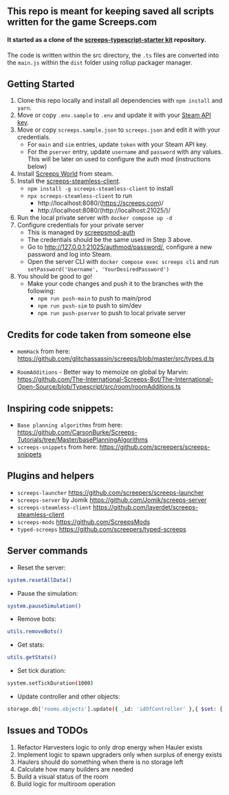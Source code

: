 ## This repo is meant for keeping saved all scripts written for the game Screeps.com


#### It started as a clone of the [screeps-typescript-starter kit](https://github.com/screepers/screeps-typescript-starter)  repository.

The code is written within the src directory, the `.ts` files are converted into the `main.js` within the `dist` folder using rollup packager manager.

## Getting Started

1. Clone this repo locally and install all dependencies with `npm install` and `yarn`.
2. Move or copy `.env.sample` to `.env` and update it with your [Steam API key](https://steamcommunity.com/dev/apikey).
3. Move or copy `screeps.sample.json` to `screeps.json` and edit it with your credentials.
    * For `main` and `sim` entries, update `token` with your Steam API key.
    * For the `pserver` entry, update `username` and `password` with any values. This will be later on used to configure the auth mod (instructions below)
4. Install [Screeps World](https://store.steampowered.com/app/464350/Screeps_World/) from steam.
5. Install the [screeps-steamless-client](https://github.com/laverdet/screeps-steamless-client).
    * `npm install -g screeps-steamless-client` to install
    * `npx screeps-steamless-client` to run
      * http://localhost:8080/(https://screeps.com)/
      * http://localhost:8080/(http://localhost:21025/)/
6. Run the local private server with `docker compose up -d`
7. Configure credentials for your private server
    * This is managed by [screepsmod-auth](https://github.com/ScreepsMods/screepsmod-auth)
    * The credentials should be the same used in Step 3 above.
    * Go to http://127.0.0.1:21025/authmod/password/, configure a new password and log into Steam.
    * Open the server CLI with `docker compose exec screeps cli` and run `setPassword('Username', 'YourDesiredPassword')`
8. You should be good to go!
    * Make your code changes and push it to the branches with the following:
        * `npm run push-main` to push to main/prod
        * `npm run push-sim` to push to sim/dev
        * `npm run push-pserver` to push to local private server


## Credits for code taken from someone else
* `memHack` from here: https://github.com/glitchassassin/screeps/blob/master/src/types.d.ts

* `RoomAdditions` - Better way to memoize on global by Marvin:
https://github.com/The-International-Screeps-Bot/The-International-Open-Source/blob/Typescript/src/room/roomAdditions.ts

## Inspiring code snippets:
* `Base planning algorithms` from here: https://github.com/CarsonBurke/Screeps-Tutorials/tree/Master/basePlanningAlgorithms
* `screeps-snippets` from here: https://github.com/screepers/screeps-snippets

## Plugins and helpers

* `screeps-launcher` https://github.com/screepers/screeps-launcher
* `screeps-server` by Jomik https://github.com/Jomik/screeps-server
* `screeps-steamless-client` https://github.com/laverdet/screeps-steamless-client
* `screeps-mods` https://github.com/ScreepsMods
* `typed-screeps` https://github.com/screepers/typed-screeps

## Server commands

* Reset the server:
```bash
system.resetAllData()
```
* Pause the simulation:
```bash
system.pauseSimulation()
```
* Remove bots:
```bash
utils.removeBots()
```
* Get stats:
```bash
utils.getStats()
```
* Set tick duration:
```bash
system.setTickDuration(1000)
```

* Update controller and other objects:
```bash
storage.db['rooms.objects'].update({ _id: 'idOfController' },{ $set: { level: 8 }})
```

## Issues and TODOs
1. Refactor Harvesters logic to only drop energy when Hauler exists
2. Implement logic to spawn upgraders only when surplus of energy exists
3. Haulers should do something when there is no storage left
4. Calculate how many builders are needed
5. Build a visual status of the room
6. Build logic for multiroom operation